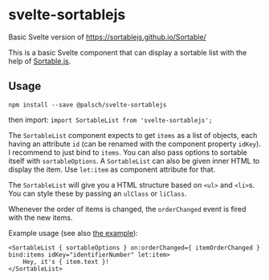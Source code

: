 # svelte-sortablejs
Basic Svelte version of https://sortablejs.github.io/Sortable/

This is a basic Svelte component that can display a sortable list with the help of [Sortable.js](https://sortablejs.github.io/Sortable/).

## Usage
`npm install --save @palsch/svelte-sortablejs`

then import: `import SortableList from 'svelte-sortablejs';`

The `SortableList` component expects to get `items` as a list of objects, each having an attribute `id` (can be renamed with the component property `idKey`). I recommend to just bind to `items`. 
You can also pass options to sortable itself with `sortableOptions`. A `SortableList` can also be given inner HTML to display the item. Use `let:item` as component attribute for that.

The `SortableList` will give you a HTML structure based on `<ul>` and `<li>`s. You can style these by passing an `ulClass` or `liClass`.

Whenever the order of items is changed, the `orderChanged` event is fired with the new items.

Example usage (see also [the example](example/src/App.svelte)):

```
<SortableList { sortableOptions } on:orderChanged={ itemOrderChanged } bind:items idKey="identifierNumber" let:item>
    Hey, it's { item.text }!
</SortableList>
```
